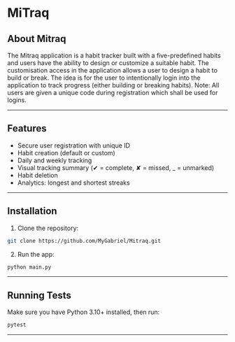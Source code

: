 # MiTraq

## About Mitraq
The Mitraq application is a habit tracker built with a five-predefined habits
and users have the ability to design or customize a suitable habit. The customisation
access in the application allows a user to design a habit to build or break. The idea
is for the user to intentionally login into the application to track progress (either 
building or breaking habits). 
Note: All users are given a unique code during registration which shall be used for 
logins.

---

## Features
- Secure user registration with unique ID
- Habit creation (default or custom)
- Daily and weekly tracking
- Visual tracking summary (✔ = complete, ✘ = missed, _ = unmarked)
- Habit deletion
- Analytics: longest and shortest streaks

---

## Installation
1. Clone the repository:
```bash
git clone https://github.com/MyGabriel/Mitraq.git
```

2. Run the app:
```bash
python main.py
```

---

## Running Tests
Make sure you have Python 3.10+ installed, then run:
```bash
pytest 
```
---